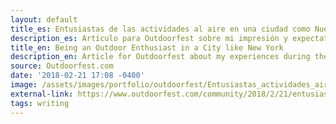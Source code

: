 ```yaml
---
layout: default
title_es: Entusiastas de las actividades al aire en una ciudad como Nueva York
description_es: Artículo para Outdoorfest sobre mi impresión y expectativas al participar en el festival Outdoorfest y los eventos mensuales Mappy Hours en la ciudad de Nueva York.
title_en: Being an Outdoor Enthusiast in a City like New York
description_en: Article for Outdoorfest about my experiences during their annual outdoor festival and monthly Mappy Hours in NYC.
source: Outdoorfest.com
date: '2018-02-21 17:08 -0400'
image: /assets/images/portfolio/outdoorfest/Entusiastas_actividades_aire_ny_1.jpg/
external-link: https://www.outdoorfest.com/community/2018/2/21/entusiastas-de-las-actividades-al-aire-en-una-ciudad-como-ny
tags: writing
---
```

